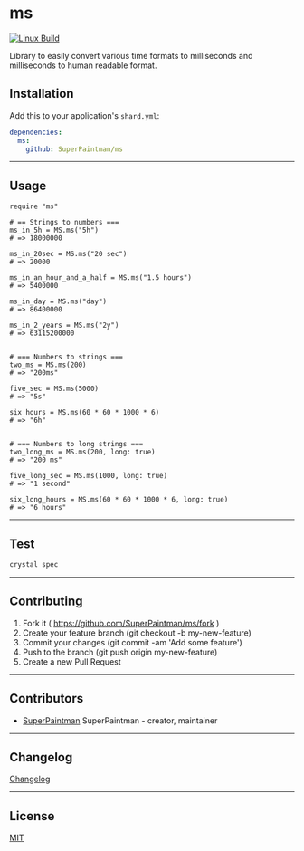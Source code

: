 # ms

[![Linux Build][travis-image]][travis-url]


Library to easily convert various time formats to milliseconds and
milliseconds to human readable format.


## Installation

Add this to your application's `shard.yml`:

```yaml
dependencies:
  ms:
    github: SuperPaintman/ms
```


--------------------------------------------------------------------------------

## Usage

```crystal
require "ms"

# == Strings to numbers ===
ms_in_5h = MS.ms("5h")
# => 18000000

ms_in_20sec = MS.ms("20 sec")
# => 20000

ms_in_an_hour_and_a_half = MS.ms("1.5 hours")
# => 5400000

ms_in_day = MS.ms("day")
# => 86400000

ms_in_2_years = MS.ms("2y")
# => 63115200000


# === Numbers to strings ===
two_ms = MS.ms(200)
# => "200ms"

five_sec = MS.ms(5000)
# => "5s"

six_hours = MS.ms(60 * 60 * 1000 * 6)
# => "6h"


# === Numbers to long strings ===
two_long_ms = MS.ms(200, long: true)
# => "200 ms"

five_long_sec = MS.ms(1000, long: true)
# => "1 second"

six_long_hours = MS.ms(60 * 60 * 1000 * 6, long: true)
# => "6 hours"
```


--------------------------------------------------------------------------------

## Test

```sh
crystal spec
```


--------------------------------------------------------------------------------

## Contributing

1. Fork it ( https://github.com/SuperPaintman/ms/fork )
2. Create your feature branch (git checkout -b my-new-feature)
3. Commit your changes (git commit -am 'Add some feature')
4. Push to the branch (git push origin my-new-feature)
5. Create a new Pull Request


--------------------------------------------------------------------------------

## Contributors

- [SuperPaintman](https://github.com/SuperPaintman) SuperPaintman - creator, maintainer


--------------------------------------------------------------------------------

## Changelog
[Changelog][changelog-url]


--------------------------------------------------------------------------------

## License

[MIT][license-url]


[license-url]: LICENSE
[changelog-url]: CHANGELOG.md
[travis-image]: https://img.shields.io/travis/SuperPaintman/ms/master.svg?label=linux
[travis-url]: https://travis-ci.org/SuperPaintman/ms

